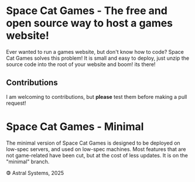 # Space Cat Games - The free and open source way to host a games website!
Ever wanted to run a games website, but don't know how to code? Space Cat Games solves this problem! It is small and easy to deploy, just unzip the source code into the root of your website and boom! its there!
## Contributions
I am welcoming to contributions, but **please** test them before making a pull request!
# Space Cat Games - Minimal
The minimal version of Space Cat Games is designed to be deployed on low-spec servers, and used on low-spec machines. Most features that are not game-related have been cut, but at the cost of less updates. It is on the "minimal" branch.

















 🄯 Astral Systems, 2025
